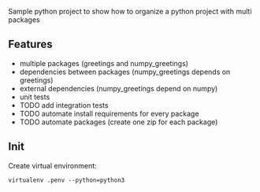 
Sample python project to show how to organize a python project with multi packages

## Features

- multiple packages (greetings and numpy_greetings)
- dependencies between packages (numpy_greetings depends on greetings)
- external dependencies (numpy_greetings depend on numpy)
- unit tests
- TODO add integration tests
- TODO automate install requirements for every package
- TODO automate packages (create one zip for each package)

## Init

Create virtual environment:

    virtualenv .penv --python=python3